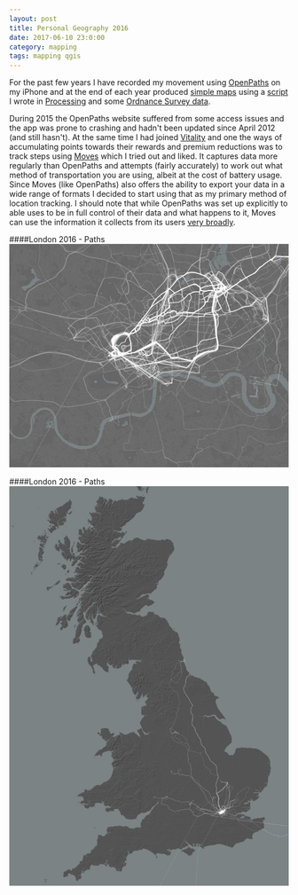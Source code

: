 ```yaml
---
layout: post
title: Personal Geography 2016
date: 2017-06-10 23:0:00
category: mapping
tags: mapping qgis
---
```


For the past few years I have recorded my movement using [OpenPaths](https://openpaths.cc/) on my iPhone and at the end of each year produced [simple maps](https://flic.kr/s/aHsjDQ3qje) using a [script](https://gist.github.com/thomascorrie/9378502/) I wrote in [Processing](https://processing.org/) and some [Ordnance Survey data](https://www.ordnancesurvey.co.uk/business-and-government/products/opendata-products.html/).

During 2015 the OpenPaths website suffered from some access issues and the app was prone to crashing and hadn't been updated since April 2012 (and still hasn't). At the same time I had joined [Vitality](https://www.vitality.co.uk/) and one the ways of accumulating points towards their rewards and premium reductions was to track steps using [Moves](https://www.moves-app.com/) which I tried out and liked. It captures data more regularly than OpenPaths and attempts (fairly accurately) to work out what method of transportation you are using, albeit at the cost of battery usage. Since Moves (like OpenPaths) also offers the ability to export your data in a wide range of formats I decided to start using that as my primary method of location tracking. I should note that while OpenPaths was set up explicitly to able uses to be in full control of their data and what happens to it, Moves can use the information it collects from its users [very broadly](https://www.moves-app.com/privacy/).


####London 2016 - Paths
![London 2016](/images/London_Lines_01.jpeg)

####London 2016 - Paths
![London 2016](/images/Britain_02.jpeg)

